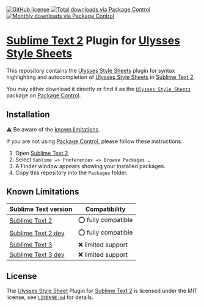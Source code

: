 [![GitHub license](https://img.shields.io/github/license/soulmen/ulss-sublime-plugin.svg?style=flat-square)](LICENSE.md)
[![Total downloads via Package Control](https://img.shields.io/packagecontrol/dt/Ulysses%20Style%20Sheets.svg?style=flat-square)](https://packagecontrol.io/packages/Ulysses%20Style%20Sheets)
[![Monthly downloads via Package Control](https://img.shields.io/packagecontrol/dm/Ulysses%20Style%20Sheets.svg?style=flat-square)](https://packagecontrol.io/packages/Ulysses%20Style%20Sheets)

# [Sublime Text 2](https://www.sublimetext.com/2) Plugin for [Ulysses Style Sheets](http://www.ulyssesapp.com/styles)

This repository contains the [Ulysses Style Sheets](https://packagecontrol.io/packages/Ulysses%20Style%20Sheets) plugin for syntax highlighting and autocompletion of [Ulysses Style Sheets](http://www.ulyssesapp.com/styles) in [Sublime Text 2](https://www.sublimetext.com/2).

You may either download it directly or find it as the [`Ulysses Style Sheets`](https://packagecontrol.io/packages/Ulysses%20Style%20Sheets) package on [Package Control](https://packagecontrol.io).

## Installation

:warning: Be aware of the [known limitations](#known-limitations).

If you are not using [Package Control](https://packagecontrol.io), please follow these instructions:

1. Open [Sublime Text 2](https://www.sublimetext.com/2).
2. Select `Sublime => Preferences => Browse Packages …`
3. A Finder window appears showing your installed packages.
4. Copy this repository into the `Packages` folder.

## Known Limitations

| Sublime Text version                                   |     Compatibility    |
|--------------------------------------------------------|----------------------|
| [Sublime Text 2](https://www.sublimetext.com/2)        | :o: fully compatible |
| [Sublime Text 2 dev](https://www.sublimetext.com/dev)  | :o: fully compatible |
| [Sublime Text 3](https://www.sublimetext.com/3)        | :x: limited support  |
| [Sublime Text 3 dev](https://www.sublimetext.com/3dev) | :x: limited support  |

## License

The [Ulysses Style Sheet](https://packagecontrol.io/packages/Ulysses%20Style%20Sheets) Plugin for [Sublime Text 2](https://www.sublimetext.com/2) is licensed under the MIT license, see [`LICENSE.md`](LICENSE.md) for details.
